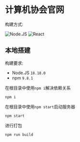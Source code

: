 # 计算机协会官网

构建方式:

![Node.JS](https://img.shields.io/badge/Node.JS-v18-339933?logo=nodedotjs)
![React](https://img.shields.io/badge/React-v18-61DAFB?logo=react)

## 本地搭建

构建要求:

- Node.JS `18.18.0`
- npm `9.8.1`

在根目录中使用`npm i`解决依赖关系

```shell
npm i
```

在根目录中使用`npm start`启动服务器

```shell
npm start
```
进行打包

```shell
npm run build
```
